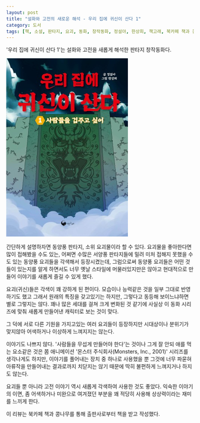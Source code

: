 ```yaml
---
layout: post
title: "설화와 고전의 새로운 해석 - 우리 집에 귀신이 산다 1"
category: 도서
tags: [책, 소설, 판타지, 요괴, 동화, 창작동화, 정설아, 한상희, 책고래, 북카페 책과 콩나무, 서평]
---
```


'우리 집에 귀신이 산다 1'는
설화와 고전을 새롭게 해석한 판타지 창작동화다.

![표지](/images/ghosts-living-in-my-house-1-book-h480.jpg)

간단하게 설명하자면 동양풍 판타지, 소위 요괴물이라 할 수 있다.
요괴물을 좋아한다면 많이 접해봤을 수도 있는,
어쩌면 수많은 서양풍 판타지들에 밀려 미처 접해지 못했을 수도 있는
동양풍 요괴들을 각색해서 등장시켰는데,
그럼으로써 동양풍 요괴들은 어떤 것들이 있는지를 알게 하면서도
너무 옛날 스타일에 머물러있지만은 않아고 현대적으로 만들어
이야기를 새롭게 즐길 수 있게 했다.

요괴(귀신)들은 각색이 꽤 강하게 된 편이다.
모습이나 능력같은 것을 일부 그대로 반영하기도 했고
그래서 원래의 특징을 갖고있기는 하지만,
그렇다고 동등해 보이느냐하면 별로 그렇지는 않다.
꽤나 많은 세대를 걸쳐 크게 변화된 것 같기에
사실상 이 동화 시리즈에 맞춰 새롭게 만들어낸 캐릭터로 보는 것이 맞다.

그 덕에 서로 다른 기원을 가지고있는 여러 요괴들이 등장하지만
시대상이나 분위기가 맞지않아 어색하거나 이상하게 느껴지지는 않는다.

이야기도 나쁘지 않다.
'사람들을 무섭게 만들어야 한다'는 것이나
그게 잘 안되 애를 먹는 요소같은 것은
쫌 애니메이션 '몬스터 주식회사(Monsters, Inc., 2001)' 시리즈를 생각나게도 하지만,
이야기를 풀어내는 장치 중 하나로 사용했을 뿐
그것에 너무 파묻혀 아류작을 만들어내는 결과로까지 치닫지는 않기 때문에
딱히 불편하게 느껴지거나 하지도 않는다.

요괴들 뿐 아니라 고전 이야기 역시 새롭게 각색하여 사용한 것도 좋았다.
익숙한 이야기의 이면, 좀 어색하거나 미완으로 여겨졌던 부분을 꽤 적당히 사용해
상상력이라는 재미를 느끼게 한다.



<div class="im im-info">
이 리뷰는 북카페 책과 콩나무를 통해 출판사로부터 책을 받고 작성했다.
</div>
